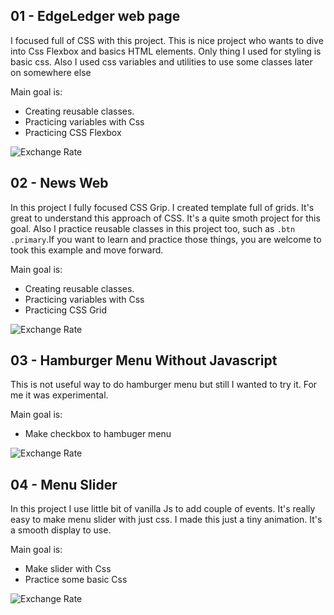 ## 01 - EdgeLedger web page

I focused full of  CSS with this project. This is nice project who wants to dive into Css Flexbox and basics HTML elements. Only thing I used for styling is basic css. Also I used css variables and utilities to use some classes later on somewhere else 
 
Main goal is:

- Creating reusable classes.
- Practicing  variables with Css
- Practicing CSS Flexbox

![Exchange Rate](https://ltobqg.dm.files.1drv.com/y4mt6JPYI3s4F84e0ekDBA3jpbyzrnJNv14Q0WKbbebN50R47qaopjU-BnW1Xbxol1ey46L63JjWq1tBAW3PWFNXWzf_mOpwHqwj2OHhfQOJkLYBwVGl2wGTST1V3-YC9z2MEZCtUjbalkTPZdyCC7ezsPX_XlZmDErlmAGVN2TZciRCLWYmWOmU2hKc6JsSf2iheGkw0kKtSfpfrtfduwtcw/edge.gif?psid=1)


## 02 - News Web 

In this project I fully focused CSS Grip. I created template full of grids. It's great to understand this approach of CSS. It's a quite smoth project for this goal. Also I practice reusable classes in this project too, such as `.btn .primary`.If you want to learn and practice those things, you are welcome to took this example and move forward.
 
Main goal is:

- Creating reusable classes.
- Practicing  variables with Css
- Practicing CSS Grid

![Exchange Rate](https://mdojqg.dm.files.1drv.com/y4m0tzB8OH-f32Qv8s2uFsBYq93GY5JyGkfE952Tm-1Oh95muW_l4tr-x3C0dYHSg02o8bXcV4hEs8FN37XUbyaioVgeMwI0QI3Y1rrlyGHEXSOz0XBbFmzjjIK6qmwvsn5ABsOJ9XRFx-4OkTtWCYf6D6zRutfv_u9liuzGcasHjMWu6N7Xe48gAXGa2sOCPYhdION6DPhuXBjTDSdp3DHeg/newsGrid.gif)

## 03 - Hamburger Menu Without Javascript

This is not useful way to do hamburger menu but still I wanted to try it. For me it was experimental.

Main goal is:

 - Make checkbox to hambuger menu

![Exchange Rate](https://ltocqg.dm.files.1drv.com/y4mNcsgYJX8LGv-szqVRTs3ab_qkf3kr6fg7mPz8sUlQsWm4jCWwfhMO-lwbQJ6o8GJnGWs2vcZ3SSqKJu4S6r5thd5lyH8L8QIG8F91lePYFcRLF8O3DnIKH8-qMNOP_fn81URiGHm31cOsAEpfIqSBpfOeKGqjwMkIhX4flu1K5zZ346wTIK6vBr9elX_-4Sbh9VNa5anQCeQ1tvuyO69vA/hamburger.gif?download&psid=1)

## 04 - Menu Slider

In this project I use little bit of vanilla Js to add couple of events. It's really easy to make menu slider with just css. I made this just a tiny animation. It's a smooth display to use.

Main goal is:

- Make slider with Css
- Practice some basic Css

![Exchange Rate](https://mdrqqq.dm.files.1drv.com/y4m1mYAir1GYw7gsuWmqcp8JYJREHFUcFeR_S5q9TNAPXEVn5odUwNH7cOQzdKWFvB6VK4cyQexMEvxclbK4o-gZx4irfA-dGCHVZnbkzbxAlzoYfILAMDUsUiiE628ulZI_XlVszK9f1jkHZfRbJ3v9aiP6nnScLAVQbdgZ3_FrqOcELgTBUUgJsUCMK9vMsfIFCD4RX-M9FdFxYj8LYAPRw/landing.gif)
